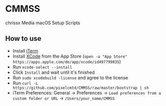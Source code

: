 # CMMSS
chrissx Media macOS Setup Scripts

## How to use
* Install [iTerm](https://iterm2.com/downloads/stable/latest)
* Install [XCode](https://apps.apple.com/de/app/xcode/id497799835) from the
App Store (`open -a "App Store" https://apps.apple.com/de/app/xcode/id497799835`)
* Run `xcode-select --install`
* Click `Install` and wait until it's finished
* Run `sudo xcodebuild -license` and agree to the license
* Run `curl -L https://github.com/pixelcmtd/CMMSS/raw/master/bootstrap | sh`
* iTerm Preferences: General -> Preferences ->
`Load preferences from a custom folder or URL` -> `/Users/your_name/CMMSS`
